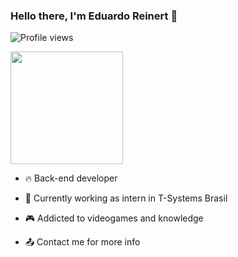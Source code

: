 ### Hello there, I'm Eduardo Reinert 👋

<p align="left"> <img src="https://komarev.com/ghpvc/?username=EduReinert&color=yellow" alt="Profile views" /> </p>

<img height="180em" src="https://github-readme-stats.vercel.app/api?username=EduReinert&show_icons=true&hide_border=true&&count_private=true&include_all_commits=true" />

- 🔥 Back-end developer

- 🔭 Currently working as intern in T-Systems Brasil

- 🎮 Addicted to videogames and knowledge

- 📤 Contact me for more info

<!--
**EduReinert/EduReinert** is a ✨ _special_ ✨ repository because its `README.md` (this file) appears on your GitHub profile.

Here are some ideas to get you started:

- 🔭 I’m currently working on ...
- 🌱 I’m currently learning ...
- 👯 I’m looking to collaborate on ...
- 🤔 I’m looking for help with ...
- 💬 Ask me about ...
- 📫 How to reach me: ...
- 😄 Pronouns: ...
- ⚡ Fun fact: ...
-->

